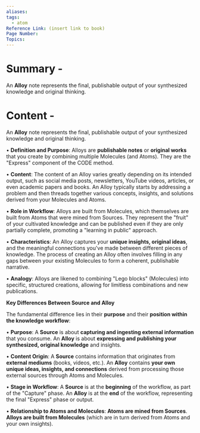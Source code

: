 ```yaml
---
aliases:
tags:
  - atom
Reference Link: (insert link to book)
Page Number:
Topics:
---
```

# Summary - 
An **Alloy** note represents the final, publishable output of your synthesized knowledge and original thinking.

# Content -

An **Alloy** note represents the final, publishable output of your synthesized knowledge and original thinking.

• **Definition and Purpose**: Alloys are **publishable notes** or **original works** that you create by combining multiple Molecules (and Atoms). They are the "Express" component of the CODE method.

• **Content**: The content of an Alloy varies greatly depending on its intended output, such as social media posts, newsletters, YouTube videos, articles, or even academic papers and books. An Alloy typically starts by addressing a problem and then threads together various concepts, insights, and solutions derived from your Molecules and Atoms.

• **Role in Workflow**: Alloys are built from Molecules, which themselves are built from Atoms that were mined from Sources. They represent the "fruit" of your cultivated knowledge and can be published even if they are only partially complete, promoting a "learning in public" approach.

• **Characteristics**: An Alloy captures your **unique insights, original ideas**, and the meaningful connections you've made between different pieces of knowledge. The process of creating an Alloy often involves filling in any gaps between your existing Molecules to form a coherent, publishable narrative.

• **Analogy**: Alloys are likened to combining "Lego blocks" (Molecules) into specific, structured creations, allowing for limitless combinations and new publications.

**Key Differences Between Source and Alloy**

The fundamental difference lies in their **purpose** and their **position within the knowledge workflow**:

• **Purpose**: A **Source** is about **capturing and ingesting external information** that you consume. An **Alloy** is about **expressing and publishing your synthesized, original knowledge** and insights.

• **Content Origin**: A **Source** contains information that originates from **external mediums** (books, videos, etc.). An **Alloy** contains **your own unique ideas, insights, and connections** derived from processing those external sources through Atoms and Molecules.

• **Stage in Workflow**: A **Source** is at the **beginning** of the workflow, as part of the "Capture" phase. An **Alloy** is at the **end** of the workflow, representing the final "Express" phase or output.

• **Relationship to Atoms and Molecules**: **Atoms are mined from Sources**. **Alloys are built from Molecules** (which are in turn derived from Atoms and your own insights).